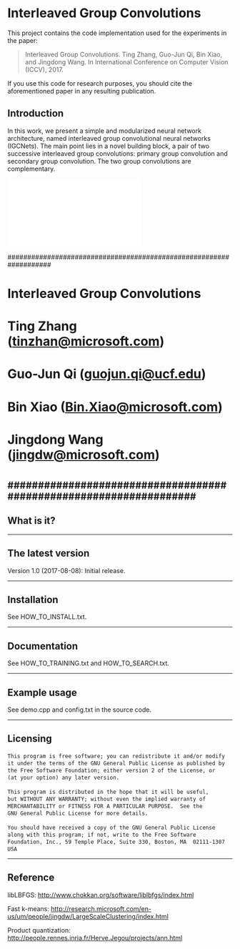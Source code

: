 # Interleaved Group Convolutions

This project contains the code implementation used for the experiments in the paper:

>  Interleaved Group Convolutions. Ting Zhang, Guo-Jun Qi, Bin Xiao, and Jingdong Wang. In International Conference on Computer Vision (ICCV), 2017.

If you use this code for research purposes, you should cite the aforementioned paper in any resulting publication.

## Introduction
In this work, we present a simple and modularized neural network architecture, named interleaved group convolutional neural networks (IGCNets). The main point lies in a novel building block, a pair of two successive interleaved group convolutions: primary group convolution and secondary group convolution. The two group convolutions are complementary.

![IGC](visualize/paper/igc.pdf)



###################################################################
#                                                                 #
#                 Interleaved Group Convolutions                  #
#                                                                 #   
#              Ting Zhang (tinzhan@microsoft.com)                 #
#                Guo-Jun Qi (guojun.qi@ucf.edu)                   #
#              Bin Xiao (Bin.Xiao@microsoft.com)                  #
#             Jingdong Wang (jingdw@microsoft.com)                #
#                                                                 #
###################################################################
-----------
What is it?
-----------


------------------
The latest version
------------------
Version 1.0 (2017-08-08):
	Initial release.

------------
Installation
------------
See HOW_TO_INSTALL.txt.

-------------
Documentation
-------------
See HOW_TO_TRAINING.txt and HOW_TO_SEARCH.txt.

-------------
Example usage
-------------
See demo.cpp and config.txt in the source code.

---------
Licensing
---------
    This program is free software; you can redistribute it and/or modify
    it under the terms of the GNU General Public License as published by
    the Free Software Foundation; either version 2 of the License, or
    (at your option) any later version.

    This program is distributed in the hope that it will be useful,
    but WITHOUT ANY WARRANTY; without even the implied warranty of
    MERCHANTABILITY or FITNESS FOR A PARTICULAR PURPOSE.  See the
    GNU General Public License for more details.

    You should have received a copy of the GNU General Public License
    along with this program; if not, write to the Free Software
    Foundation, Inc., 59 Temple Place, Suite 330, Boston, MA  02111-1307  USA


---------
Reference
---------
libLBFGS: 
          http://www.chokkan.org/software/liblbfgs/index.html
          
Fast k-means: 
          http://research.microsoft.com/en-us/um/people/jingdw/LargeScaleClustering/index.html

Product quantization:
          http://people.rennes.inria.fr/Herve.Jegou/projects/ann.html